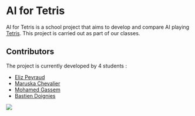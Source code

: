 # AI for Tetris

AI for Tetris is a school project that aims to develop and compare AI playing 
[Tetris](https://en.wikipedia.org/wiki/Tetris). This project is carried out as 
part of our classes.

## Contributors

The project is currently developed by 4 students : 

* [Eliz Peyraud](https://www.linkedin.com/in/eliz-peyraud-574654161/)
* [Maruska Chevalier](https://www.linkedin.com/in/maruska-chevalier-223202186/)
* [Mohamed Gassem](https://www.linkedin.com/in/mohamed-gassem/)
* [Bastien Doignies](https://www.linkedin.com/in/bastien-doignies/)

<img src="exemple.gif?raw=true"/>
